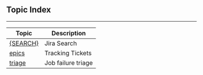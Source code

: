 
Topic Index
-----------

---

| Topic | Description |
| ----- | ------------|
| [{SEARCH}](https://jira.opencord.org/issues/?jql=(text%20~%20"voltha")%20AND%20(resolution%20IS%20EMPTY)) | Jira Search |
| [epics](topic/epics.md)             | Tracking Tickets        |
| [triage](topic/triage.md)           | Job failure triage      |
